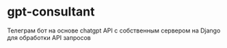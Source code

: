 # gpt-consultant
Телеграм бот на основе chatgpt API с собственным сервером на Django для обработки API запросов 
